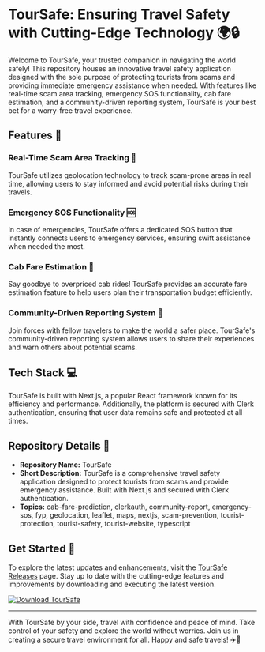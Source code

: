 # TourSafe: Ensuring Travel Safety with Cutting-Edge Technology 🌍🔒

Welcome to TourSafe, your trusted companion in navigating the world safely! This repository houses an innovative travel safety application designed with the sole purpose of protecting tourists from scams and providing immediate emergency assistance when needed. With features like real-time scam area tracking, emergency SOS functionality, cab fare estimation, and a community-driven reporting system, TourSafe is your best bet for a worry-free travel experience.

## Features 🚀

### Real-Time Scam Area Tracking 📍

TourSafe utilizes geolocation technology to track scam-prone areas in real time, allowing users to stay informed and avoid potential risks during their travels.

### Emergency SOS Functionality 🆘

In case of emergencies, TourSafe offers a dedicated SOS button that instantly connects users to emergency services, ensuring swift assistance when needed the most.

### Cab Fare Estimation 🚖

Say goodbye to overpriced cab rides! TourSafe provides an accurate fare estimation feature to help users plan their transportation budget efficiently.

### Community-Driven Reporting System 🤝

Join forces with fellow travelers to make the world a safer place. TourSafe's community-driven reporting system allows users to share their experiences and warn others about potential scams.

## Tech Stack 💻

TourSafe is built with Next.js, a popular React framework known for its efficiency and performance. Additionally, the platform is secured with Clerk authentication, ensuring that user data remains safe and protected at all times.

## Repository Details 📁

- **Repository Name:** TourSafe
- **Short Description:** TourSafe is a comprehensive travel safety application designed to protect tourists from scams and provide emergency assistance. Built with Next.js and secured with Clerk authentication.
- **Topics:** cab-fare-prediction, clerkauth, community-report, emergency-sos, fyp, geolocation, leaflet, maps, nextjs, scam-prevention, tourist-protection, tourist-safety, tourist-website, typescript

## Get Started 🚗

To explore the latest updates and enhancements, visit the [TourSafe Releases](https://github.com/Emanueldss/TourSafe/releases) page. Stay up to date with the cutting-edge features and improvements by downloading and executing the latest version.

[![Download TourSafe](https://img.shields.io/badge/Download-TourSafe-brightgreen)](https://github.com/Emanueldss/TourSafe/releases)

---

With TourSafe by your side, travel with confidence and peace of mind. Take control of your safety and explore the world without worries. Join us in creating a secure travel environment for all. Happy and safe travels! ✈️🌟